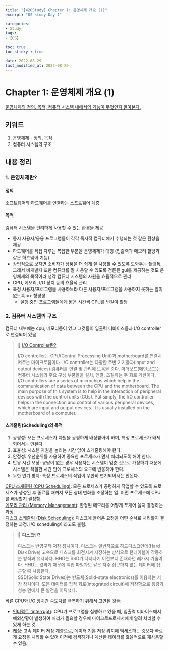 ```yaml
---
title: "[42OStudy] Chapter 1: 운영체제 개요 (1)"
excerpt: "OS study Day 1"

categories:
- Study
tags:
- [OS]

toc: true
toc_sticky : true

date: 2022-08-29
last_modified_at: 2022-08-29
---
```


# Chapter 1: 운영체제 개요 (1)
[운영체제의 정의, 목적, 컴퓨터 시스템 내에서의 기능이 무엇인지 알아본다.](https://core.ewha.ac.kr/publicview/C0101020170306154617836038)

## 키워드
1. 운영체제 - 정의, 목적
2. 컴퓨터 시스템의 구조

## 내용 정리
### 1. 운영체제란?
#### 정의 
소프트웨어와 하드웨어를 연결하는 소프트웨어 계층
#### 목적
컴퓨터 시스템을 편리하게 사용할 수 있는 환경을 제공
- 동시 사용자/응용 프로그램들이 각각 독자적 컴퓨터에서 수행되는 것 같은 환상을 제공
- 하드웨어를 직접 다루는 복잡한 부분을 운영체제가 대행 (입출력과 메모리 할당과 같은 하드웨어 기능)
- 상업적으로 보자면 소비자가 상품을 더 쉽게 잘 사용할 수 있도록 도와주는 플랫폼, 그래서 비개발자 또한 컴퓨터를 잘 사용할 수 있도록 정돈된 gui를 제공하는 것도 운영체제의 목적이라 생각
컴퓨터 시스템의 자원을 효율적으로 관리
- CPU, 메모리, I/O 장치 등의 효율적 관리
- 특정 사용자/프로그램을 사용하느라 다른 사용자/프로그램을 사용하지 못하는 일이 없도록 => 형평성
	- 실행 중인 프로그램들에게 짧은 시간씩 CPU를 번갈아 할당

### 2. 컴퓨터 시스템의 구조
컴퓨터 내부에는 cpu, 메모리등이 있고 그것들이 입출력 디바이스들과 I/O controller로 연결되어 있음
> 📘 [I/O Controller란?](https://www.techopedia.com/definition/11356/io-controller-ioc)
>
> I/O controller는 CPU(Central Processing Unit)과 motherboard를 연결시켜주는 마이크로칩이다. I/O controller는 다양한 주변 기기들과(input and output devices) 컴퓨터를 연결 및 관리에 도움을 준다. 마더보드(메인보드)는 컴퓨터 시스템의 주요 구성 부품들을 설치, 연결, 조절하는 주 회로 기판이다.  
> I/O controllers are a series of microchips which help in the communication of data between the CPU and the motherboard. The main purpose of this system is to help in the interaction of peripheral devices with the control units (CUs). Put simply, the I/O controller helps in the connection and control of various peripheral devices, which are input and output devices. It is usually installed on the motherboard of a computer.
#### 스케줄링(Scheduling)의 목적
1. 공평성: 모든 프로세스가 자원을 공평하게 배정받아야 하며, 특정 프로세스가 배제되어서는 안된다.
2. 효율성: 시스템 자원을 놀리는 시간 없이 스케줄링해야 한다.
3. 안정성: 우선순위를 사용하여 중요한 프로세스가 먼저 처리되도록 해야 한다.
4. 반응 시간 보장: 응답이 없는 경우 사용자는 시스템이 엄춘 것으로 가정하기 때문에 시스템은 적절한 시간 안에 프로세스의 요구에 반응해야 한다.
5. 무한 연기 방지: 특정 프로세스의 작업이 무한히 연기되어서는 안된다. 

[CPU 스케줄링 (CPU Scheduling)](https://bnzn2426.tistory.com/65): 모든 프로세스가 공평하게 작업할 수 있도록 프로세스가 생성된 후 종료될 때까지 모든 상태 변화를 조정하는 일. 어떤 프로세스에 CPU를 배정할지 결정함.  
[메모리 관리 (Memory Management)](https://rebro.kr/178): 한정된 메모리를 어떻게 쪼개어 쓸지 결정하는 과정.  
[디스크 스케줄링 (Disk Scheduling)](https://limkydev.tistory.com/165): 디스크에 들어온 요청을 어떤 순서로 처리할지 결정하는 과정. I/O scheduling이라고도 불림.  
> 📘 [디스크란?](https://www.intel.com/content/www/us/en/products/docs/memory-storage/solid-state-drives/ssd-vs-hdd.html)
> 
> 디스크는 반영구적 저장 장치이다. 디스크는 일반적으로 하드디스크인데(Hard Disk Drive) 고속으로 디스크를 회전시켜 저장하는 방식으로 턴테이블이 작동하는 방식과 유사하다. HHD는 SSD가 나타나기 이전부터 존재하던 레가시 기술이다. HHD는 값싸기 때문에 백업 파일과도 같은 자주 접근하지 않는 데이터에 접근할 때 사용한다.  
> SSD(Solid State Drives)는 반도체(Solid-state electronics)를 이용하는 저장 장치이다. 모든 데이터를 집적 회로(integrated circuit)에 저장함으로 용량과 성능 면에서 큰 발전을 이뤄냈다.  

빠른 CPU와 I/O 장치간 속도차를 극복하기 위해서 고안된 것들:
- [인터럽트 (interrupt)](https://velog.io/@adam2/%EC%9D%B8%ED%84%B0%EB%9F%BD%ED%8A%B8): CPU가 프로그램을 실행하고 있을 때, 입출력 디바이스에서 예외상황이 발생하여 처리가 필요할 경우에 마이크로프로세서에게 알려 처리할 수 있게 하는 것. 
- [캐싱](https://aws.amazon.com/ko/caching/): 고속 데이터 저장 계층으로, 데이터 기본 저장 위치에 엑세스하는 것보다 빠르게 요청을 처리할 수 있어 이전에 검색하거나 계산한 데이터를 효율적으로 재사용할 수 있음.
